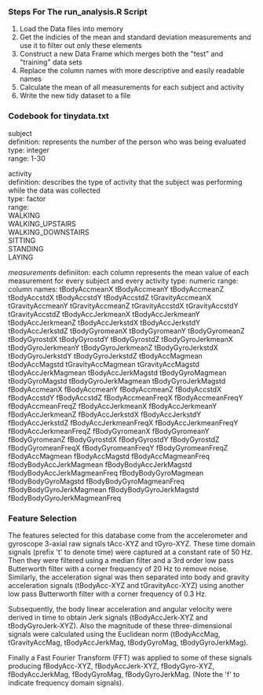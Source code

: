 ### Steps For The run_analysis.R Script

1. Load the Data files into memory
2. Get the indicies of the mean and standard deviation measurements and use it to filter out only these elements
3. Construct a new Data Frame which merges both the "test" and "training" data sets
4. Replace the column names with more descriptive and easily readable names
5. Calculate the mean of all measurements for each subject and activity
6. Write the new tidy dataset to a file


### Codebook for tinydata.txt

subject  
	definition: represents the number of the person who was being evaluated  
	type: integer  
	range: 1-30  
	
activity  
	definition: describes the type of activity that the subject was performing while the data was collected  
	type: factor  
	range:  
		WALKING  
		WALKING_UPSTAIRS  
		WALKING_DOWNSTAIRS  
		SITTING  
		STANDING  
		LAYING  

*measurements*
	definiiton: each column represents the mean value of each measurement for every subject and every activity
	type: numeric
	range:
	column names:
		tBodyAccmeanX
		tBodyAccmeanY
		tBodyAccmeanZ
		tBodyAccstdX
		tBodyAccstdY
		tBodyAccstdZ
		tGravityAccmeanX
		tGravityAccmeanY
		tGravityAccmeanZ
		tGravityAccstdX
		tGravityAccstdY
		tGravityAccstdZ
		tBodyAccJerkmeanX
		tBodyAccJerkmeanY
		tBodyAccJerkmeanZ
		tBodyAccJerkstdX
		tBodyAccJerkstdY
		tBodyAccJerkstdZ
		tBodyGyromeanX
		tBodyGyromeanY
		tBodyGyromeanZ
		tBodyGyrostdX
		tBodyGyrostdY
		tBodyGyrostdZ
		tBodyGyroJerkmeanX
		tBodyGyroJerkmeanY
		tBodyGyroJerkmeanZ
		tBodyGyroJerkstdX
		tBodyGyroJerkstdY
		tBodyGyroJerkstdZ
		tBodyAccMagmean
		tBodyAccMagstd
		tGravityAccMagmean
		tGravityAccMagstd
		tBodyAccJerkMagmean
		tBodyAccJerkMagstd
		tBodyGyroMagmean
		tBodyGyroMagstd
		tBodyGyroJerkMagmean
		tBodyGyroJerkMagstd
		fBodyAccmeanX
		fBodyAccmeanY
		fBodyAccmeanZ
		fBodyAccstdX
		fBodyAccstdY
		fBodyAccstdZ
		fBodyAccmeanFreqX
		fBodyAccmeanFreqY
		fBodyAccmeanFreqZ
		fBodyAccJerkmeanX
		fBodyAccJerkmeanY
		fBodyAccJerkmeanZ
		fBodyAccJerkstdX
		fBodyAccJerkstdY
		fBodyAccJerkstdZ
		fBodyAccJerkmeanFreqX
		fBodyAccJerkmeanFreqY
		fBodyAccJerkmeanFreqZ
		fBodyGyromeanX
		fBodyGyromeanY
		fBodyGyromeanZ
		fBodyGyrostdX
		fBodyGyrostdY
		fBodyGyrostdZ
		fBodyGyromeanFreqX
		fBodyGyromeanFreqY
		fBodyGyromeanFreqZ
		fBodyAccMagmean
		fBodyAccMagstd
		fBodyAccMagmeanFreq
		fBodyBodyAccJerkMagmean
		fBodyBodyAccJerkMagstd
		fBodyBodyAccJerkMagmeanFreq
		fBodyBodyGyroMagmean
		fBodyBodyGyroMagstd
		fBodyBodyGyroMagmeanFreq
		fBodyBodyGyroJerkMagmean
		fBodyBodyGyroJerkMagstd
		fBodyBodyGyroJerkMagmeanFreq

		
### Feature Selection

The features selected for this database come from the accelerometer and gyroscope 3-axial raw signals tAcc-XYZ and tGyro-XYZ. These time domain signals (prefix 't' to denote time) were captured at a constant rate of 50 Hz. Then they were filtered using a median filter and a 3rd order low pass Butterworth filter with a corner frequency of 20 Hz to remove noise. Similarly, the acceleration signal was then separated into body and gravity acceleration signals (tBodyAcc-XYZ and tGravityAcc-XYZ) using another low pass Butterworth filter with a corner frequency of 0.3 Hz.

Subsequently, the body linear acceleration and angular velocity were derived in time to obtain Jerk signals (tBodyAccJerk-XYZ and tBodyGyroJerk-XYZ). Also the magnitude of these three-dimensional signals were calculated using the Euclidean norm (tBodyAccMag, tGravityAccMag, tBodyAccJerkMag, tBodyGyroMag, tBodyGyroJerkMag). 

Finally a Fast Fourier Transform (FFT) was applied to some of these signals producing fBodyAcc-XYZ, fBodyAccJerk-XYZ, fBodyGyro-XYZ, fBodyAccJerkMag, fBodyGyroMag, fBodyGyroJerkMag. (Note the 'f' to indicate frequency domain signals). 
